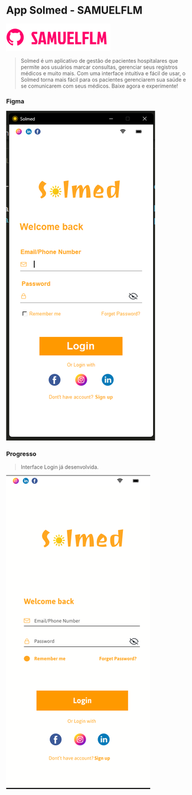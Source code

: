 # App Solmed - SAMUELFLM

<!---Esses são exemplos. Veja https://shields.io para outras pessoas ou para personalizar este conjunto de escudos. Você pode querer incluir dependências, status do projeto e informações de licença aqui--->

<img src="Doc//logo.png" alt="logo_samuelflm">


>Solmed é um aplicativo de gestão de pacientes hospitalares que permite aos usuários marcar consultas, gerenciar seus registros médicos e muito mais. Com uma interface intuitiva e fácil de usar, o Solmed torna mais fácil para os pacientes gerenciarem sua saúde e se comunicarem com seus médicos. Baixe agora e experimente!

### Figma
<img src="Doc//figma.png" alt="logo_samuelflm">

### Progresso

> Interface Login já desenvolvida.
<img src="Doc//interface_home.png" alt="logo_samuelflm">
